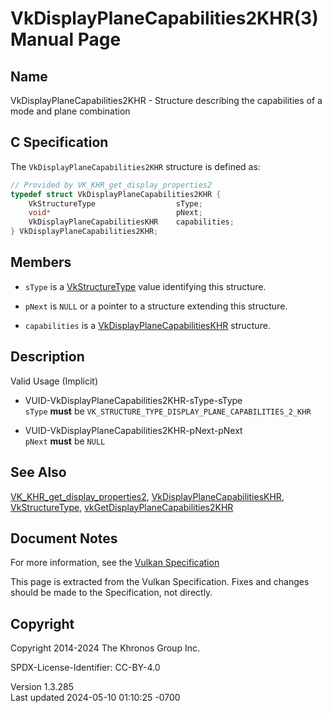 # VkDisplayPlaneCapabilities2KHR(3) Manual Page

## Name

VkDisplayPlaneCapabilities2KHR - Structure describing the capabilities
of a mode and plane combination



## <a href="#_c_specification" class="anchor"></a>C Specification

The `VkDisplayPlaneCapabilities2KHR` structure is defined as:

``` c
// Provided by VK_KHR_get_display_properties2
typedef struct VkDisplayPlaneCapabilities2KHR {
    VkStructureType                  sType;
    void*                            pNext;
    VkDisplayPlaneCapabilitiesKHR    capabilities;
} VkDisplayPlaneCapabilities2KHR;
```

## <a href="#_members" class="anchor"></a>Members

- `sType` is a [VkStructureType](https://registry.khronos.org/vulkan/specs/1.3-extensions/man/html/VkStructureType.html) value identifying
  this structure.

- `pNext` is `NULL` or a pointer to a structure extending this
  structure.

- `capabilities` is a
  [VkDisplayPlaneCapabilitiesKHR](https://registry.khronos.org/vulkan/specs/1.3-extensions/man/html/VkDisplayPlaneCapabilitiesKHR.html)
  structure.

## <a href="#_description" class="anchor"></a>Description

Valid Usage (Implicit)

- <a href="#VUID-VkDisplayPlaneCapabilities2KHR-sType-sType"
  id="VUID-VkDisplayPlaneCapabilities2KHR-sType-sType"></a>
  VUID-VkDisplayPlaneCapabilities2KHR-sType-sType  
  `sType` **must** be
  `VK_STRUCTURE_TYPE_DISPLAY_PLANE_CAPABILITIES_2_KHR`

- <a href="#VUID-VkDisplayPlaneCapabilities2KHR-pNext-pNext"
  id="VUID-VkDisplayPlaneCapabilities2KHR-pNext-pNext"></a>
  VUID-VkDisplayPlaneCapabilities2KHR-pNext-pNext  
  `pNext` **must** be `NULL`

## <a href="#_see_also" class="anchor"></a>See Also

[VK_KHR_get_display_properties2](https://registry.khronos.org/vulkan/specs/1.3-extensions/man/html/VK_KHR_get_display_properties2.html),
[VkDisplayPlaneCapabilitiesKHR](https://registry.khronos.org/vulkan/specs/1.3-extensions/man/html/VkDisplayPlaneCapabilitiesKHR.html),
[VkStructureType](https://registry.khronos.org/vulkan/specs/1.3-extensions/man/html/VkStructureType.html),
[vkGetDisplayPlaneCapabilities2KHR](https://registry.khronos.org/vulkan/specs/1.3-extensions/man/html/vkGetDisplayPlaneCapabilities2KHR.html)

## <a href="#_document_notes" class="anchor"></a>Document Notes

For more information, see the <a
href="https://registry.khronos.org/vulkan/specs/1.3-extensions/html/vkspec.html#VkDisplayPlaneCapabilities2KHR"
target="_blank" rel="noopener">Vulkan Specification</a>

This page is extracted from the Vulkan Specification. Fixes and changes
should be made to the Specification, not directly.

## <a href="#_copyright" class="anchor"></a>Copyright

Copyright 2014-2024 The Khronos Group Inc.

SPDX-License-Identifier: CC-BY-4.0

Version 1.3.285  
Last updated 2024-05-10 01:10:25 -0700
